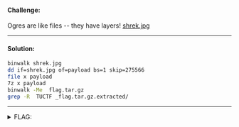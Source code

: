 #### Challenge:

Ogres are like files -- they have layers! [shrek.jpg](./shrek.jpg ":ignore")

---

#### Solution:

```bash
binwalk shrek.jpg
dd if=shrek.jpg of=payload bs=1 skip=275566
file x payload
7z x payload
binwalk -Me  flag.tar.gz
grep -R  TUCTF _flag.tar.gz.extracted/
```

---

<details><summary>FLAG:</summary>

```
TUCTF{F1L3S4R3L1K30N10NSTH3YH4V3L4Y3RS}
```

</details>
<br/>
